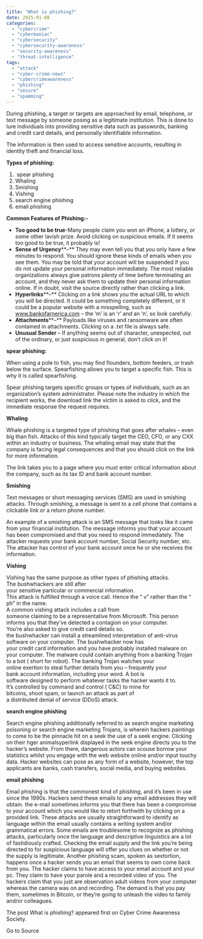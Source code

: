 ```yaml
---
title: "What is phishing?"
date: 2025-01-08
categories: 
  - "cybercrime"
  - "cybermaniac"
  - "cybersecurity"
  - "cybersecurity-awareness"
  - "security-awareness"
  - "threat-intelligence"
tags: 
  - "attack"
  - "cyber-crime-news"
  - "cybercrimeawareness"
  - "phishing"
  - "secure"
  - "spamming"
---
```


During phishing, a target or targets are approached by email, telephone, or text message by someone posing as a legitimate institution. This is done to lure individuals into providing sensitive data such as passwords, banking and credit card details, and personally identifiable information.

The information is then used to access sensitive accounts, resulting in identity theft and financial loss.

**Types of phishing:**

1.  spear phishing
2. Whaling
3. Smishing
4. Vishing
5. search engine phishing
6. email phishing

**Common Features of Phishing:-**

- **Too good to be true**\-Many people claim you won an iPhone, a lottery, or some other lavish prize. Avoid clicking on suspicious emails. If it seems too good to be true, it probably is!
- **Sense of Urgency****–** They may even tell you that you only have a few minutes to respond. You should ignore these kinds of emails when you see them. You may be told that your account will be suspended if you do not update your personal information immediately. The most reliable organizations always give patrons plenty of time before terminating an account, and they never ask them to update their personal information online. If in doubt, visit the source directly rather than clicking a link.
- **Hyperlinks****–** Clicking on a link shows you the actual URL to which you will be directed. It could be something completely different, or it could be a popular website with a misspelling, such as www.bankofarnerica.com – the ‘m’ is an ‘r’ and an ‘n’, so look carefully.
- **Attachments****–** Payloads like viruses and ransomware are often contained in attachments. Clicking on a .txt file is always safe.
- **Unusual Sender** – If anything seems out of character, unexpected, out of the ordinary, or just suspicious in general, don’t click on it!

**spear phishing:**

When using a pole to fish, you may find flounders, bottom feeders, or trash below the surface. Spearfishing allows you to target a specific fish. This is why it is called spearfishing.

Spear phishing targets specific groups or types of individuals, such as an organization’s system administrator. Please note the industry in which the recipient works, the download link the victim is asked to click, and the immediate response the request requires.

**Whaling**

Whale phishing is a targeted type of phishing that goes after whales – even big than fish. Attacks of this kind typically target the CEO, CFO, or any CXX within an industry or business. The whaling email may state that the company is facing legal consequences and that you should click on the link for more information.

The link takes you to a page where you must enter critical information about the company, such as its tax ID and bank account number.

**Smishing**

Text messages or short messaging services (SMS) are used in smishing attacks. Through smishing, a message is sent to a cell phone that contains a clickable link or a return phone number.

An example of a smishing attack is an SMS message that looks like it came from your financial institution. The message informs you that your account has been compromised and that you need to respond immediately. The attacker requests your bank account number, Social Security number, etc. The attacker has control of your bank account once he or she receives the information.

**Vishing**

Vishing has the same purpose as other types of phishing attacks. The bushwhackers are still after your sensitive particular or commercial information. This attack is fulfilled through a voice call. Hence the “ v” rather than the “ ph” in the name.  
A common vishing attack includes a call from someone claiming to be a representative from Microsoft. This person informs you that they’ve detected a contagion on your computer. You’re also asked to give credit card details so. the bushwhacker can install a streamlined interpretation of anti-virus software on your computer. The bushwhacker now has your credit card information and you have probably installed malware on your computer. The malware could contain anything from a banking Trojan to a bot ( short for robot). The banking Trojan watches your online exertion to steal further details from you – frequently your bank account information, including your word. A bot is software designed to perform whatever tasks the hacker wants it to. It’s controlled by command and control ( C&C) to mine for bitcoins, shoot spam, or launch an attack as part of a distributed denial of service (DDoS) attack.

**search engine phishing**

Search engine phishing additionally referred to as search engine marketing poisoning or search engine marketing Trojans, is wherein hackers paintings to come to be the pinnacle hit on a seek the use of a seek engine. Clicking on their hger animalsyperlink displayed in the seek engine directs you to the hacker’s website. From there, dangerous actors can scouse borrow your statistics whilst you engage with the web website online and/or input touchy data. Hacker websites can pose as any form of a website, however, the top applicants are banks, cash transfers, social media, and buying websites.

**email phishing**

Email phishing is that the commonest kind of phishing, and it’s been in use since the 1990s. Hackers send these emails to any email addresses they will obtain. the e-mail sometimes informs you that there has been a compromise to your account which you would like to retort forthwith by clicking on a provided link. These attacks are usually straightforward to identify as language within the email usually contains a writing system and/or grammatical errors. Some emails are troublesome to recognize as phishing attacks, particularly once the language and descriptive linguistics are a lot of fastidiously crafted. Checking the email supply and the link you’re being directed to for suspicious language will offer you clues on whether or not the supply is legitimate. Another phishing scam, spoken as sextortion, happens once a hacker sends you an email that seems to own come back from you. The hacker claims to have access to your email account and your pc. They claim to have your parole and a recorded video of you. The hackers claim that you just are observation adult videos from your computer whereas the camera was on and recording. The demand is that you pay them, sometimes in Bitcoin, or they’re going to unleash the video to family and/or colleagues.

The post What is phishing? appeared first on Cyber Crime Awareness Society.

Go to Source
